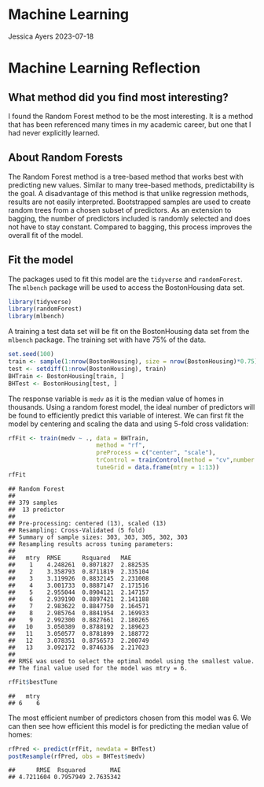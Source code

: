Machine Learning
================
Jessica Ayers
2023-07-18

# Machine Learning Reflection

## What method did you find most interesting?

I found the Random Forest method to be the most interesting. It is a
method that has been referenced many times in my academic career, but
one that I had never explicitly learned.

## About Random Forests

The Random Forest method is a tree-based method that works best with
predicting new values. Similar to many tree-based methods,
predictability is the goal. A disadvantage of this method is that unlike
regression methods, results are not easily interpreted. Bootstrapped
samples are used to create random trees from a chosen subset of
predictors. As an extension to bagging, the number of predictors
included is randomly selected and does not have to stay constant.
Compared to bagging, this process improves the overall fit of the model.

## Fit the model

The packages used to fit this model are the `tidyverse` and
`randomForest`. The `mlbench` package will be used to access the
BostonHousing data set.

``` r
library(tidyverse)
library(randomForest)
library(mlbench)
```

A training a test data set will be fit on the BostonHousing data set
from the `mlbench` package. The training set with have 75% of the data.

``` r
set.seed(100)
train <- sample(1:nrow(BostonHousing), size = nrow(BostonHousing)*0.75) 
test <- setdiff(1:nrow(BostonHousing), train)
BHTrain <- BostonHousing[train, ] 
BHTest <- BostonHousing[test, ]
```

The response variable is `medv` as it is the median value of homes in
thousands. Using a random forest model, the ideal number of predictors
will be found to efficiently predict this variable of interest. We can
first fit the model by centering and scaling the data and using 5-fold
cross validation:

``` r
rfFit <- train(medv ~ ., data = BHTrain,
                         method = "rf",
                         preProcess = c("center", "scale"),
                         trControl = trainControl(method = "cv",number = 5),
                         tuneGrid = data.frame(mtry = 1:13))
rfFit
```

    ## Random Forest 
    ## 
    ## 379 samples
    ##  13 predictor
    ## 
    ## Pre-processing: centered (13), scaled (13) 
    ## Resampling: Cross-Validated (5 fold) 
    ## Summary of sample sizes: 303, 303, 305, 302, 303 
    ## Resampling results across tuning parameters:
    ## 
    ##   mtry  RMSE      Rsquared   MAE     
    ##    1    4.248261  0.8071827  2.882535
    ##    2    3.358793  0.8711819  2.335104
    ##    3    3.119926  0.8832145  2.231008
    ##    4    3.001733  0.8887147  2.171516
    ##    5    2.955044  0.8904121  2.147157
    ##    6    2.939190  0.8897421  2.141188
    ##    7    2.983622  0.8847750  2.164571
    ##    8    2.985764  0.8841954  2.169933
    ##    9    2.992300  0.8827661  2.180265
    ##   10    3.050389  0.8788192  2.189623
    ##   11    3.050577  0.8781899  2.188772
    ##   12    3.078351  0.8756573  2.200749
    ##   13    3.092172  0.8746336  2.217023
    ## 
    ## RMSE was used to select the optimal model using the smallest value.
    ## The final value used for the model was mtry = 6.

``` r
rfFit$bestTune
```

    ##   mtry
    ## 6    6

The most efficient number of predictors chosen from this model was 6. We
can then see how efficient this model is for predicting the median value
of homes:

``` r
rfPred <- predict(rfFit, newdata = BHTest) 
postResample(rfPred, obs = BHTest$medv)
```

    ##      RMSE  Rsquared       MAE 
    ## 4.7211604 0.7957949 2.7635342
